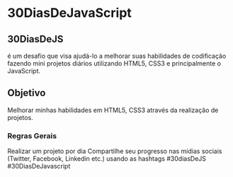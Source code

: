 # 30DiasDeJavaScript

## 30DiasDeJS
é um desafio que visa ajudá-lo a melhorar suas habilidades de codificação fazendo mini projetos diários utilizando HTML5, CSS3 e principalmente o JavaScript.


## Objetivo
Melhorar minhas habilidades em HTML5, CSS3 através da realização de projetos.

### Regras Gerais
Realizar um projeto por dia Compartilhe seu progresso nas mídias sociais (Twitter, Facebook, Linkedin etc.) usando as hashtags #30diasDeJS #30DiasDeJavascript

